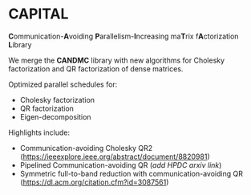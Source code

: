 # CAPITAL
**C**ommunication-**A**voiding **P**arallelism-**I**ncreasing ma**T**rix f**A**ctorization **L**ibrary

We merge the **CANDMC** library with new algorithms for Cholesky factorization and QR factorization of dense matrices.

Optimized parallel schedules for:
* Cholesky factorization
* QR factorization
* Eigen-decomposition

Highlights include:
* Communication-avoiding Cholesky QR2 (https://ieeexplore.ieee.org/abstract/document/8820981)
* Pipelined Communication-avoiding QR (*add HPDC arxiv link*)
* Symmetric full-to-band reduction with communication-avoiding QR (https://dl.acm.org/citation.cfm?id=3087561)
